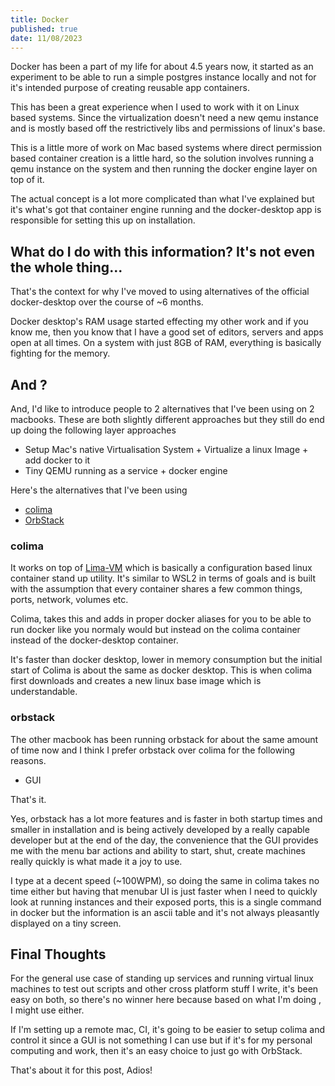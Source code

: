 ```yaml
---
title: Docker
published: true
date: 11/08/2023
---
```


Docker has been a part of my life for about 4.5 years now, it started as an
experiment to be able to run a simple postgres instance locally and not for it's
intended purpose of creating reusable app containers.

This has been a great experience when I used to work with it on Linux based
systems. Since the virtualization doesn't need a new qemu instance and is mostly
based off the restrictively libs and permissions of linux's base.

This is a little more of work on Mac based systems where direct permission based
container creation is a little hard, so the solution involves running a qemu
instance on the system and then running the docker engine layer on top of it.

The actual concept is a lot more complicated than what I've explained but it's
what's got that container engine running and the docker-desktop app is
responsible for setting this up on installation.

## What do I do with this information? It's not even the whole thing...

That's the context for why I've moved to using alternatives of the official
docker-desktop over the course of ~6 months.

Docker desktop's RAM usage started effecting my other work and if you know me,
then you know that I have a good set of editors, servers and apps open at all
times. On a system with just 8GB of RAM, everything is basically fighting for
the memory.

## And ?

And, I'd like to introduce people to 2 alternatives that I've been using on 2
macbooks. These are both slightly different approaches but they still do end up
doing the following layer approaches

- Setup Mac's native Virtualisation System + Virtualize a linux Image + add
  docker to it
- Tiny QEMU running as a service + docker engine

Here's the alternatives that I've been using

- [colima](https://github.com/abiosoft/colima)
- [OrbStack](http://orbstack.dev)

### colima

It works on top of [Lima-VM](https://github.com/lima-vm/lima) which is basically
a configuration based linux container stand up utility. It's similar to WSL2 in
terms of goals and is built with the assumption that every container shares a
few common things, ports, network, volumes etc.

Colima, takes this and adds in proper docker aliases for you to be able to run
docker like you normaly would but instead on the colima container instead of the
docker-desktop container.

It's faster than docker desktop, lower in memory consumption but the initial
start of Colima is about the same as docker desktop. This is when colima first
downloads and creates a new linux base image which is understandable.

### orbstack

The other macbook has been running orbstack for about the same amount of time
now and I think I prefer orbstack over colima for the following reasons.

- GUI

That's it.

Yes, orbstack has a lot more features and is faster in both startup times and
smaller in installation and is being actively developed by a really capable
developer but at the end of the day, the convenience that the GUI provides me
with the menu bar actions and ability to start, shut, create machines really
quickly is what made it a joy to use.

I type at a decent speed (~100WPM), so doing the same in colima takes no time
either but having that menubar UI is just faster when I need to quickly look at
running instances and their exposed ports, this is a single command in docker
but the information is an ascii table and it's not always pleasantly displayed
on a tiny screen.

## Final Thoughts

For the general use case of standing up services and running virtual linux
machines to test out scripts and other cross platform stuff I write, it's been
easy on both, so there's no winner here because based on what I'm doing , I
might use either.

If I'm setting up a remote mac, CI, it's going to be easier to setup colima and
control it since a GUI is not something I can use but if it's for my personal
computing and work, then it's an easy choice to just go with OrbStack.

That's about it for this post, Adios!
